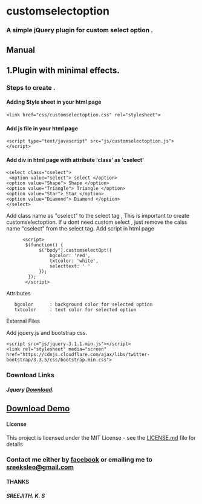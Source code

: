 # customselectoption
### A simple jQuery plugin for custom select option  .

## Manual
## 1.Plugin  with minimal effects.

### Steps to create .

#### Adding Style sheet in your html page

```<link href="css/customselectoption.css" rel="stylesheet">```

#### Add js file in your html page

```<script type="text/javascript" src="js/customselectoption.js"></script> ```

#### Add div in html page with attribute 'class' as  'cselect' 

```
<select class="cselect">
 <option value="select"> select </option>
<option value="Shape"> Shape </option>
<option value="Triangle"> Triangle </option>
<option value="Star"> Star </option>
<option value="Diamond"> Diamond </option>
</select>
```
 Add class name as "cselect" to the select tag , This is important to create customselectoption.
 If u dont need custom select , just remove the calss name "cselect" from the select tag.
 Add script in html page

```
      <script>
       $(function() {
            $("body").customselectOpt({
                bgcolor: 'red',
                txtcolor: 'white',
                selecttext: ' '
            });
        });
       </script> 
```

Attributes

   ```
      bgcolor      : background color for selected option
      txtcolor     : text color for selected option
  ```


External Files 

 Add jquery.js and bootstrap css.
 ```
<script src="js/jquery-3.1.1.min.js"></script>
<link rel="stylesheet" media="screen" href="https://cdnjs.cloudflare.com/ajax/libs/twitter-bootstrap/3.3.5/css/bootstrap.min.css">
 ```
 
### Download Links 

##### Jquery [Download](http://jquery.com/download/).
## [Download Demo](https://github.com/sreejithkarthikeyan/customselectoption/tree/master/demo)

#### License

This project is licensed under the MIT License - see the [LICENSE.md](https://github.com/sreejithkarthikeyan/customselectoption/blob/master/LICENSE.md) file for details


### Contact me either by [facebook](https://www.facebook.com/sreejithks)  or emailing me to [sreeksleo@gmail.com](https://mailto:sreeksleo@gmail.com)

#### THANKS
##### SREEJITH. K. S
